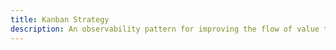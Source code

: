 ```yaml
---
title: Kanban Strategy
description: An observability pattern for improving the flow of value through a system.
---
```

